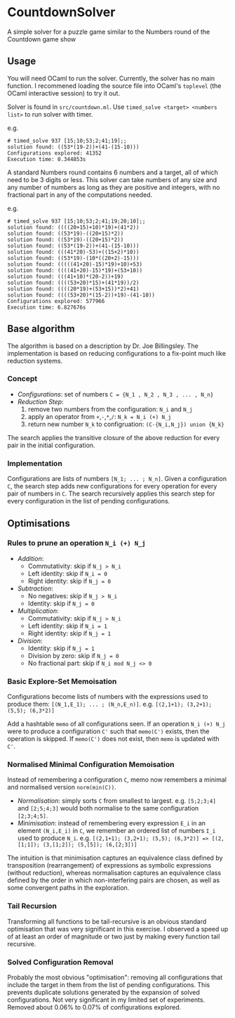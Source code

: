 # CountdownSolver
A simple solver for a puzzle game similar to the Numbers round of the Countdown game show

## Usage

You will need OCaml to run the solver. Currently, the solver has no main function. I recommened loading the source file into OCaml's `toplevel` (the OCaml interactive session) to try it out.

Solver is found in `src/countdown.ml`. Use `timed_solve <target> <numbers list>` to run solver with timer.

e.g.
```
# timed_solve 937 [15;10;53;2;41;19];;
solution found: ((53*(19-2))+(41-(15-10)))
Configurations explored: 41352
Execution time: 0.344853s
```

A standard Numbers round contains 6 numbers and a target, all of which need to be 3 digits or less. This solver can take numbers of any size and any number of numbers as long as they are positive and integers, with no fractional part in any of the computations needed.

e.g.
```
# timed_solve 937 [15;10;53;2;41;19;20;10];;
solution found: ((((20+15)+10)*19)+(41*2))
solution found: ((53*19)-((20+15)*2))
solution found: ((53*19)-((20+15)*2))
solution found: ((53*(19-2))+(41-(15-10)))
solution found: (((41*20)-53)+((15+2)*10))
solution found: ((53*19)-(10*((20+2)-15)))
solution found: (((((41+20)-15)*19)+10)+53)
solution found: ((((41+20)-15)*19)+(53+10))
solution found: (((41+10)*(20-2))+19)
solution found: ((((53+20)*15)+(41*19))/2)
solution found: ((((20*19)+(53+15))*2)+41)
solution found: ((((53+20)*(15-2))+19)-(41-10))
Configurations explored: 577966
Execution time: 6.827676s
```

## Base algorithm

The algorithm is based on a description by Dr. Joe Billingsley. The implementation is based on reducing configurations to a fix-point much like reduction systems.

### Concept
- *Configurations*: set of numbers `C = {N_1 , N_2 , N_3 , ... , N_n}`
- *Reduction Step*:
  1. remove two numbers from the configuration: `N_i` and `N_j`
  2. apply an operator from `+`,`-`,`*`,`/`: `N_k = N_i (+) N_j`
  3. return new number `N_k` to configruation: `(C-{N_i,N_j}) union {N_k}`

The search applies the transitive closure of the above reduction for every pair in the initial configuration.

### Implementation
Configurations are lists of numbers `[N_1; ... ; N_n]`. Given a configuration `C`, the search step adds new configurations for every operation for every pair of numbers in `C`. The search recursively applies this search step for every configuration in the list of pending configurations.

## Optimisations

### Rules to prune an operation `N_i (+) N_j`
- *Addition*:
  - Commutativity: skip if `N_j > N_i`
  - Left identity: skip if `N_i = 0`
  - Right identity: skip if `N_j = 0`
- *Subtraction*:
  - No negatives: skip if `N_j > N_i`
  - Identity: skip if `N_j = 0`
- *Multiplication*:
  - Commutativity: skip if `N_j > N_i`
  - Left identity: skip if `N_i = 1`
  - Right identity: skip if `N_j = 1`
- *Division*:
  - Identity: skip if `N_j = 1`
  - Division by zero: skip if `N_j = 0`
  - No fractional part: skip if `N_i mod N_j <> 0`

### Basic Explore-Set Memoisation
Configurations become lists of numbers with the expressions used to produce them: `[(N_1,E_1); ... ; (N_n,E_n)]`.
e.g. `[(2,1+1); (3,2+1); (5,5); (6,3*2)]`

Add a hashtable `memo` of all configurations seen. If an operation `N_i (+) N_j` were to produce a configuration `C'` such that `memo(C')` exists, then the operation is skipped. If `memo(C')` does not exist, then `memo` is updated with `C'`.

### Normalised Minimal Configuration Memoisation
Instead of remembering a configuration `C`, memo now remembers a minimal and normalised version `norm(min(C))`.

- *Normalisation*: simply sorts `C` from smallest to largest.
e.g. `[5;2;3;4]` and `[2;5;4;3]` would both normalise to the same configuration `[2;3;4;5]`.
- *Minimisation*: instead of remembering every expression `E_i` in an element `(N_i,E_i)` in `C`, we remember an ordered list of numbers `I_i` used to produce `N_i`.
e.g. `[(2,1+1); (3,2+1); (5,5); (6,3*2)] => [(2,[1;1]); (3,[1;2]); (5,[5]); (6,[2;3])]`

The intuition is that minimisation captures an equivalence class defined by transposition (rearrangement) of expressions as symbolic expressions (without reduction), whereas normalisation captures an equivalence class defined by the order in which non-interfering pairs are chosen, as well as some convergent paths in the exploration.

### Tail Recursion
Transforming all functions to be tail-recursive is an obvious standard optimisation that was very significant in this exercise. I observed a speed up of at least an order of magnitude or two just by making every function tail recursive.

### Solved Configuration Removal
Probably the most obvious "optimisation": removing all configurations that include the target in them from the list of pending configurations. This prevents duplicate solutions generated by the expansion of solved configurations. Not very significant in my limited set of experiments. Removed about 0.06% to 0.07% of configurations explored.
